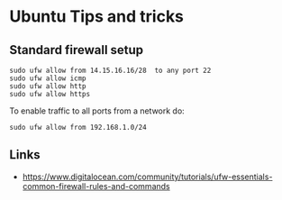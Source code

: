 # Ubuntu Tips and tricks

## Standard firewall setup
```
sudo ufw allow from 14.15.16.16/28  to any port 22
sudo ufw allow icmp
sudo ufw allow http
sudo ufw allow https

```
To enable traffic to all ports from a network do:
```
sudo ufw allow from 192.168.1.0/24
```


## Links
- https://www.digitalocean.com/community/tutorials/ufw-essentials-common-firewall-rules-and-commands
